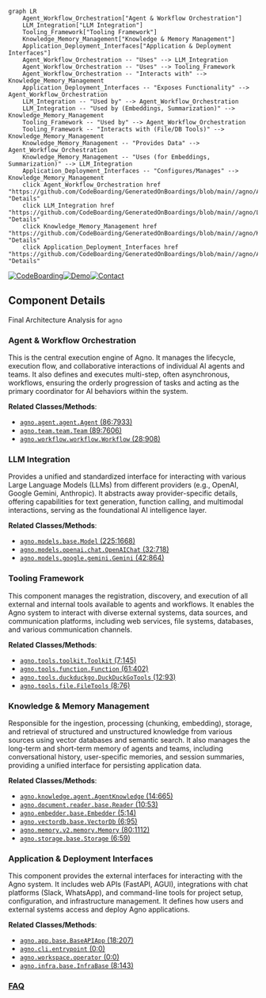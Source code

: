 ```mermaid
graph LR
    Agent_Workflow_Orchestration["Agent & Workflow Orchestration"]
    LLM_Integration["LLM Integration"]
    Tooling_Framework["Tooling Framework"]
    Knowledge_Memory_Management["Knowledge & Memory Management"]
    Application_Deployment_Interfaces["Application & Deployment Interfaces"]
    Agent_Workflow_Orchestration -- "Uses" --> LLM_Integration
    Agent_Workflow_Orchestration -- "Uses" --> Tooling_Framework
    Agent_Workflow_Orchestration -- "Interacts with" --> Knowledge_Memory_Management
    Application_Deployment_Interfaces -- "Exposes Functionality" --> Agent_Workflow_Orchestration
    LLM_Integration -- "Used by" --> Agent_Workflow_Orchestration
    LLM_Integration -- "Used by (Embeddings, Summarization)" --> Knowledge_Memory_Management
    Tooling_Framework -- "Used by" --> Agent_Workflow_Orchestration
    Tooling_Framework -- "Interacts with (File/DB Tools)" --> Knowledge_Memory_Management
    Knowledge_Memory_Management -- "Provides Data" --> Agent_Workflow_Orchestration
    Knowledge_Memory_Management -- "Uses (for Embeddings, Summarization)" --> LLM_Integration
    Application_Deployment_Interfaces -- "Configures/Manages" --> Knowledge_Memory_Management
    click Agent_Workflow_Orchestration href "https://github.com/CodeBoarding/GeneratedOnBoardings/blob/main//agno/Agent_Workflow_Orchestration.md" "Details"
    click LLM_Integration href "https://github.com/CodeBoarding/GeneratedOnBoardings/blob/main//agno/LLM_Integration.md" "Details"
    click Knowledge_Memory_Management href "https://github.com/CodeBoarding/GeneratedOnBoardings/blob/main//agno/Knowledge_Memory_Management.md" "Details"
    click Application_Deployment_Interfaces href "https://github.com/CodeBoarding/GeneratedOnBoardings/blob/main//agno/Application_Deployment_Interfaces.md" "Details"
```
[![CodeBoarding](https://img.shields.io/badge/Generated%20by-CodeBoarding-9cf?style=flat-square)](https://github.com/CodeBoarding/CodeBoarding)[![Demo](https://img.shields.io/badge/Try%20our-Demo-blue?style=flat-square)](https://www.codeboarding.org/demo)[![Contact](https://img.shields.io/badge/Contact%20us%20-%20contact@codeboarding.org-lightgrey?style=flat-square)](mailto:contact@codeboarding.org)

## Component Details

Final Architecture Analysis for `agno`

### Agent & Workflow Orchestration
This is the central execution engine of Agno. It manages the lifecycle, execution flow, and collaborative interactions of individual AI agents and teams. It also defines and executes multi-step, often asynchronous, workflows, ensuring the orderly progression of tasks and acting as the primary coordinator for AI behaviors within the system.


**Related Classes/Methods**:

- <a href="https://github.com/agno-agi/agno/blob/master/libs/agno/agno/agent/agent.py#L86-L7933" target="_blank" rel="noopener noreferrer">`agno.agent.agent.Agent` (86:7933)</a>
- <a href="https://github.com/agno-agi/agno/blob/master/libs/agno/agno/team/team.py#L89-L7606" target="_blank" rel="noopener noreferrer">`agno.team.team.Team` (89:7606)</a>
- <a href="https://github.com/agno-agi/agno/blob/master/libs/agno/agno/workflow/workflow.py#L28-L908" target="_blank" rel="noopener noreferrer">`agno.workflow.workflow.Workflow` (28:908)</a>


### LLM Integration
Provides a unified and standardized interface for interacting with various Large Language Models (LLMs) from different providers (e.g., OpenAI, Google Gemini, Anthropic). It abstracts away provider-specific details, offering capabilities for text generation, function calling, and multimodal interactions, serving as the foundational AI intelligence layer.


**Related Classes/Methods**:

- <a href="https://github.com/agno-agi/agno/blob/master/libs/agno/agno/models/base.py#L225-L1668" target="_blank" rel="noopener noreferrer">`agno.models.base.Model` (225:1668)</a>
- <a href="https://github.com/agno-agi/agno/blob/master/libs/agno/agno/models/openai/chat.py#L32-L718" target="_blank" rel="noopener noreferrer">`agno.models.openai.chat.OpenAIChat` (32:718)</a>
- <a href="https://github.com/agno-agi/agno/blob/master/libs/agno/agno/models/google/gemini.py#L42-L864" target="_blank" rel="noopener noreferrer">`agno.models.google.gemini.Gemini` (42:864)</a>


### Tooling Framework
This component manages the registration, discovery, and execution of all external and internal tools available to agents and workflows. It enables the Agno system to interact with diverse external systems, data sources, and communication platforms, including web services, file systems, databases, and various communication channels.


**Related Classes/Methods**:

- <a href="https://github.com/agno-agi/agno/blob/master/libs/agno/agno/tools/toolkit.py#L7-L145" target="_blank" rel="noopener noreferrer">`agno.tools.toolkit.Toolkit` (7:145)</a>
- <a href="https://github.com/agno-agi/agno/blob/master/libs/agno/agno/tools/function.py#L61-L402" target="_blank" rel="noopener noreferrer">`agno.tools.function.Function` (61:402)</a>
- <a href="https://github.com/agno-agi/agno/blob/master/libs/agno/agno/tools/duckduckgo.py#L12-L93" target="_blank" rel="noopener noreferrer">`agno.tools.duckduckgo.DuckDuckGoTools` (12:93)</a>
- <a href="https://github.com/agno-agi/agno/blob/master/libs/agno/agno/tools/file.py#L8-L76" target="_blank" rel="noopener noreferrer">`agno.tools.file.FileTools` (8:76)</a>


### Knowledge & Memory Management
Responsible for the ingestion, processing (chunking, embedding), storage, and retrieval of structured and unstructured knowledge from various sources using vector databases and semantic search. It also manages the long-term and short-term memory of agents and teams, including conversational history, user-specific memories, and session summaries, providing a unified interface for persisting application data.


**Related Classes/Methods**:

- <a href="https://github.com/agno-agi/agno/blob/master/libs/agno/agno/knowledge/agent.py#L14-L665" target="_blank" rel="noopener noreferrer">`agno.knowledge.agent.AgentKnowledge` (14:665)</a>
- <a href="https://github.com/agno-agi/agno/blob/master/libs/agno/agno/document/reader/base.py#L10-L53" target="_blank" rel="noopener noreferrer">`agno.document.reader.base.Reader` (10:53)</a>
- <a href="https://github.com/agno-agi/agno/blob/master/libs/agno/agno/embedder/base.py#L5-L14" target="_blank" rel="noopener noreferrer">`agno.embedder.base.Embedder` (5:14)</a>
- <a href="https://github.com/agno-agi/agno/blob/master/libs/agno/agno/vectordb/base.py#L6-L95" target="_blank" rel="noopener noreferrer">`agno.vectordb.base.VectorDb` (6:95)</a>
- <a href="https://github.com/agno-agi/agno/blob/master/libs/agno/agno/memory/v2/memory.py#L80-L1112" target="_blank" rel="noopener noreferrer">`agno.memory.v2.memory.Memory` (80:1112)</a>
- <a href="https://github.com/agno-agi/agno/blob/master/libs/agno/agno/storage/base.py#L6-L59" target="_blank" rel="noopener noreferrer">`agno.storage.base.Storage` (6:59)</a>


### Application & Deployment Interfaces
This component provides the external interfaces for interacting with the Agno system. It includes web APIs (FastAPI, AGUI), integrations with chat platforms (Slack, WhatsApp), and command-line tools for project setup, configuration, and infrastructure management. It defines how users and external systems access and deploy Agno applications.


**Related Classes/Methods**:

- <a href="https://github.com/agno-agi/agno/blob/master/libs/agno/agno/app/base.py#L18-L207" target="_blank" rel="noopener noreferrer">`agno.app.base.BaseAPIApp` (18:207)</a>
- <a href="https://github.com/agno-agi/agno/blob/master/libs/agno/agno/cli/entrypoint.py#L0-L0" target="_blank" rel="noopener noreferrer">`agno.cli.entrypoint` (0:0)</a>
- <a href="https://github.com/agno-agi/agno/blob/master/libs/agno/agno/workspace/operator.py#L0-L0" target="_blank" rel="noopener noreferrer">`agno.workspace.operator` (0:0)</a>
- <a href="https://github.com/agno-agi/agno/blob/master/libs/agno/agno/infra/base.py#L8-L143" target="_blank" rel="noopener noreferrer">`agno.infra.base.InfraBase` (8:143)</a>




### [FAQ](https://github.com/CodeBoarding/GeneratedOnBoardings/tree/main?tab=readme-ov-file#faq)